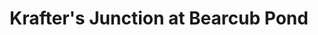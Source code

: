---
title: "Krafter's Junction at Bearcub Pond"
url: /cushing/krafters-junction-at-bearcub-pond/
shop: shop
---